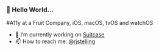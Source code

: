 ### 🤖 Hello World...

#A11y at a Fruit Company, iOS, macOS, tvOS and watchOS

- 🔭 I’m currently working on [Suitcase](https://github.com/Impedimenta/Suitcase)
- 📫 How to reach me: [@rjstelling](https://twitter.com/rjstelling)

<!--
**rjstelling/rjstelling** is a ✨ _special_ ✨ repository because its `README.md` (this file) appears on your GitHub profile.

Here are some ideas to get you started:

- 🔭 I’m currently working on ...
- 🌱 I’m currently learning ...
- 👯 I’m looking to collaborate on ...
- 🤔 I’m looking for help with ...
- 💬 Ask me about ...
- 📫 How to reach me: ...
- 😄 Pronouns: ...
- ⚡ Fun fact: ...
-->
